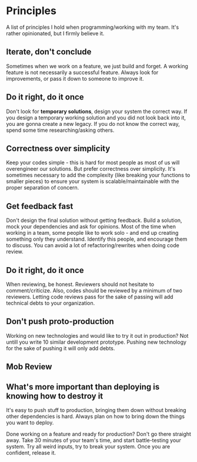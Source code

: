# Principles

A list of principles I hold when programming/working with my team. It's rather opinionated, but I firmly believe it.

## Iterate, don't conclude

Sometimes when we work on a feature, we just build and forget. A working feature is not necessarily a successful feature. Always look for improvements,
or pass it down to someone to improve it.

## Do it right, do it once

Don't look for **temporary solutions**, design your system the correct way. If you design a temporary working solution and you did not look back into it, you are gonna create a new legacy. If you do not know the correct way, spend some time researching/asking others.

## Correctness over simplicity

Keep your codes simple - this is hard for most people as most of us will overengineer our solutions. But prefer correctness over simplicity. It's sometimes necessary to add the complexity (like breaking your functions to smaller pieces) to ensure your system is scalable/maintainable with the proper separation of concern.

## Get feedback fast

Don't design the final solution without getting feedback. Build a solution, mock your dependencies and ask for opinions. Most of the time when working in a team, some people like to work solo - and end up creating something only they understand. Identify this people, and encourage them to discuss. You can avoid a lot of refactoring/rewrites when doing code review.

## Do it right, do it once

When reviewing, be honest. Reviewers should not hesitate to comment/criticize. Also, codes should be reviewed by a minimum of two reviewers. Letting code reviews pass for the sake of passing will add technical debts to your organization.

## Don't push proto-production

Working on new technologies and would like to try it out in production? Not untill you write 10 similar development prototype. Pushing new technology for the sake of pushing it will only add debts.

## Mob Review

## What's more important than deploying is knowing how to destroy it

It's easy to push stuff to production, bringing them down without breaking other dependencies is hard. Always plan on how to bring down the things you want to deploy.

Done working on a feature and ready for production? Don't go there straight away. Take 30 minutes of your team's time, and start battle-testing your system. Try all weird inputs, try to break your system. Once you are confident, release it.
